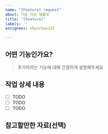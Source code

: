 ```yaml
---
name: "[Feature] request"
about: 기능 이슈 템플릿
title: "[Feature]"
labels: ''
assignees: ohyuchan123

---
```


## 어떤 기능인가요?

> 추가하려는 기능에 대해 간결하게 설명해주세요

## 작업 상세 내용

- [ ] TODO
- [ ] TODO
- [ ] TODO

## 참고할만한 자료(선택)
